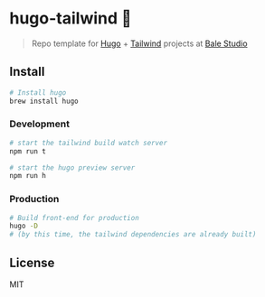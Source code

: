 # hugo-tailwind 🍃

> Repo template for [Hugo](https://gohugo.io/) + [Tailwind](https://tailwindcss.com/) projects at [Bale Studio](https://bale.studio)

## Install

```sh
# Install hugo
brew install hugo
```

### Development

```sh
# start the tailwind build watch server
npm run t 

# start the hugo preview server
npm run h
```

### Production

```sh
# Build front-end for production
hugo -D
# (by this time, the tailwind dependencies are already built)
```

## License

MIT
